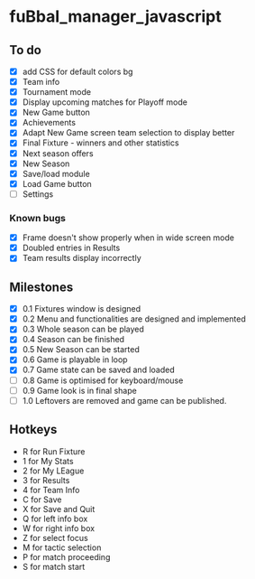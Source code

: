 # fuBbal_manager_javascript

## To do

- [x] add CSS for default colors bg
- [x] Team info
- [x] Tournament mode
- [x] Display upcoming matches for Playoff mode
- [x] New Game button
- [x] Achievements
- [x] Adapt New Game screen team selection to display better
- [x] Final Fixture - winners and other statistics
- [x] Next season offers
- [x] New Season
- [x] Save/load module
- [x] Load Game button
- [ ] Settings

### Known bugs
- [x] Frame doesn't show properly when in wide screen mode
- [x] Doubled entries in Results
- [x] Team results display incorrectly

## Milestones
- [x] 0.1 Fixtures window is designed
- [x] 0.2 Menu and functionalities are designed and implemented
- [x] 0.3 Whole season can be played
- [x] 0.4 Season can be finished
- [x] 0.5 New Season can be started
- [x] 0.6 Game is playable in loop
- [x] 0.7 Game state can be saved and loaded
- [ ] 0.8 Game is optimised for keyboard/mouse
- [ ] 0.9 Game look is in final shape
- [ ] 1.0 Leftovers are removed and game can be published.

## Hotkeys

- R for Run Fixture
- 1 for My Stats
- 2 for My LEague
- 3 for Results
- 4 for Team Info
- C for Save
- X for Save and Quit
- Q for left info box
- W for right info box
- Z for select focus
- M for tactic selection
- P for match proceeding
- S for match start 
